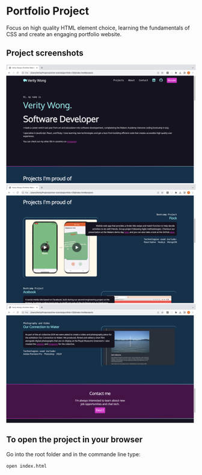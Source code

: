 # Portfolio Project

Focus on high quality HTML element choice, learning the fundamentals of CSS and create an engaging portfolio website.


## Project screenshots
![Introduction Page](./images/portfolio1.png)
![Projects Page](./images/portfolio2.png)
![Projects Page](./images/portfolio3.png)

## To open the project in your browser

Go into the root folder and in the commande line type:

``` 
open index.html
```